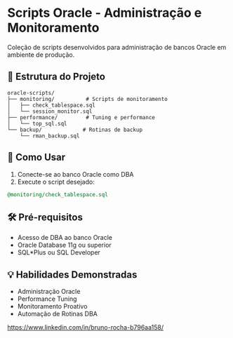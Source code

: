 # Scripts Oracle - Administração e Monitoramento

Coleção de scripts desenvolvidos para administração de bancos Oracle em ambiente de produção.

## 📂 Estrutura do Projeto

```
oracle-scripts/
├── monitoring/          # Scripts de monitoramento
│   ├── check_tablespace.sql
│   └── session_monitor.sql
├── performance/         # Tuning e performance
│   └── top_sql.sql
└── backup/             # Rotinas de backup
    └── rman_backup.sql
```

## 🚀 Como Usar

1. Conecte-se ao banco Oracle como DBA
2. Execute o script desejado:
```sql
@monitoring/check_tablespace.sql
```

## 🛠 Pré-requisitos

- Acesso de DBA ao banco Oracle
- Oracle Database 11g ou superior
- SQL*Plus ou SQL Developer

## 💡 Habilidades Demonstradas

- Administração Oracle
- Performance Tuning  
- Monitoramento Proativo
- Automação de Rotinas DBA


https://www.linkedin.com/in/bruno-rocha-b796aa158/
